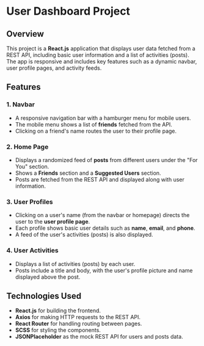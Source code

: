 # User Dashboard Project

## Overview

This project is a **React.js** application that displays user data fetched from a REST API, including basic user information and a list of activities (posts). The app is responsive and includes key features such as a dynamic navbar, user profile pages, and activity feeds.

## Features

### 1. Navbar
- A responsive navigation bar with a hamburger menu for mobile users.
- The mobile menu shows a list of **friends** fetched from the API.
- Clicking on a friend's name routes the user to their profile page.

### 2. Home Page
- Displays a randomized feed of **posts** from different users under the "For You" section.
- Shows a **Friends** section and a **Suggested Users** section.
- Posts are fetched from the REST API and displayed along with user information.

### 3. User Profiles
- Clicking on a user's name (from the navbar or homepage) directs the user to the **user profile page**.
- Each profile shows basic user details such as **name**, **email**, and **phone**.
- A feed of the user's activities (posts) is also displayed.

### 4. User Activities
- Displays a list of activities (posts) by each user.
- Posts include a title and body, with the user's profile picture and name displayed above the post.

## Technologies Used
- **React.js** for building the frontend.
- **Axios** for making HTTP requests to the REST API.
- **React Router** for handling routing between pages.
- **SCSS** for styling the components.
- **JSONPlaceholder** as the mock REST API for users and posts data.
